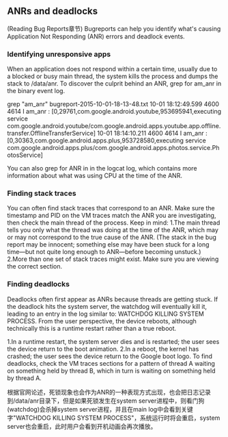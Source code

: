 ## ANRs and deadlocks

(Reading Bug Reports章节)
Bugreports can help you identify what's causing Application Not Responding (ANR) errors and deadlock events.



### Identifying unresponsive apps

When an application does not respond within a certain time, usually due to a blocked or busy main thread, the system kills the process and dumps the stack to /data/anr. To discover the culprit behind an ANR, grep for am_anr in the binary event log.

grep "am_anr" bugreport-2015-10-01-18-13-48.txt
10-01 18:12:49.599 4600 4614 I am_anr : [0,29761,com.google.android.youtube,953695941,executing service com.google.android.youtube/com.google.android.apps.youtube.app.offline.transfer.OfflineTransferService]
10-01 18:14:10.211 4600 4614 I am_anr : [0,30363,com.google.android.apps.plus,953728580,executing service com.google.android.apps.plus/com.google.android.apps.photos.service.PhotosService]

You can also grep for ANR in in the logcat log, which contains more information about what was using CPU at the time of the ANR. 



### Finding stack traces

You can often find stack traces that correspond to an ANR. Make sure the timestamp and PID on the VM traces match the ANR you are investigating, then check the main thread of the process. Keep in mind:
1.The main thread tells you only what the thread was doing at the time of the ANR, which may or may not correspond to the true cause of the ANR. (The stack in the bug report may be innocent; something else may have been stuck for a long time—but not quite long enough to ANR—before becoming unstuck.)
2.More than one set of stack traces might exist. Make sure you are viewing the correct section.



### Finding deadlocks

Deadlocks often first appear as ANRs because threads are getting stuck. If the deadlock hits the system server, the watchdog will eventually kill it, leading to an entry in the log similar to: WATCHDOG KILLING SYSTEM PROCESS. From the user perspective, the device reboots, although technically this is a runtime restart rather than a true reboot.

1.In a runtime restart, the system server dies and is restarted; the user sees the device return to the boot animation.
2.In a reboot, the kernel has crashed; the user sees the device return to the Google boot logo.
To find deadlocks, check the VM traces sections for a pattern of thread A waiting on something held by thread B, which in turn is waiting on something held by thread A.

根据官网论述，死锁现象也会作为ANR的一种表现方式出现，也会把日志记录到/data/anr目录下，但是如果死锁发生在system server进程中，则看门狗(watchdog)会杀掉system server进程，并且在main log中会看到关键字"WATCHDOG KILLING SYSTEM PROCESS"，系统运行时将会重启，system server也会重启，此时用户会看到开机动画会再次播放。